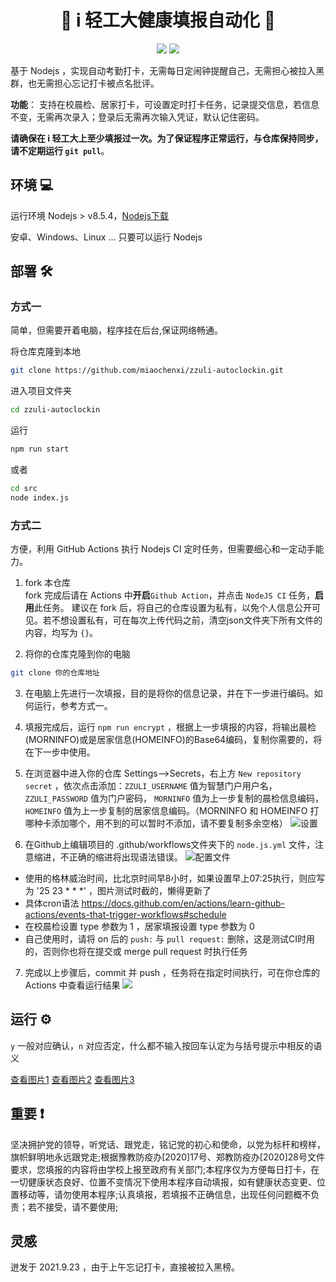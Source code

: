 <h1 align="center">🎉 i 轻工大健康填报自动化 🎉</h1>
<p align="center">
  <img src="https://img.shields.io/badge/nodejs->=v8.5.4-brightgreen.svg" />
  <img src="https://github.com/miaochenxi/zzuli-autoclockin/actions/workflows/node.js.yml/badge.svg" />
</p>

基于 Nodejs ，实现自动考勤打卡，无需每日定闹钟提醒自己，无需担心被拉入黑群，也无需担心忘记打卡被点名批评。

**功能**： 支持在校晨检、居家打卡，可设置定时打卡任务，记录提交信息，若信息不变，无需再次录入；登录后无需再次输入凭证，默认记住密码。

**请确保在 i 轻工大上至少填报过一次。为了保证程序正常运行，与仓库保持同步，请不定期运行 `git pull`**。


## 环境 💻
 
运行环境 Nodejs > v8.5.4，[Nodejs下载](https://nodejs.org/en/)

 安卓、Windows、Linux ... 只要可以运行 Nodejs

## 部署 🛠

### 方式一

简单，但需要开着电脑，程序挂在后台,保证网络畅通。

将仓库克隆到本地

```bash
git clone https://github.com/miaochenxi/zzuli-autoclockin.git
```

进入项目文件夹

```bash
cd zzuli-autoclockin
```

运行

```bash
npm run start
```

或者

```bash
cd src
node index.js
```

### 方式二

方便，利用 GitHub Actions 执行 Nodejs CI 定时任务，但需要细心和一定动手能力。

1. fork 本仓库  
fork 完成后请在 Actions 中**开启**`Github Action`，并点击 `NodeJS CI` 任务，**启用**此任务。
建议在 fork 后，将自己的仓库设置为私有，以免个人信息公开可见。若不想设置私有，可在每次上传代码之前，清空json文件夹下所有文件的内容，均写为 `{}`。

2. 将你的仓库克隆到你的电脑

```bash
git clone 你的仓库地址
```

3. 在电脑上先进行一次填报，目的是将你的信息记录，并在下一步进行编码。如何运行，参考方式一。

4. 填报完成后，运行 `npm run encrypt` ，根据上一步填报的内容，将输出晨检(MORNINFO)或是居家信息(HOMEINFO)的Base64编码，复制你需要的，将在下一步中使用。

5. 在浏览器中进入你的仓库 Settings-->Secrets，右上方 `New repository secret` ，依次点击添加：`ZZULI_USERNAME` 值为智慧门户用户名， `ZZULI_PASSWORD` 值为门户密码， `MORNINFO` 值为上一步复制的晨检信息编码， `HOMEINFO` 值为上一步复制的居家信息编码。（MORNINFO 和 HOMEINFO 打哪种卡添加哪个，用不到的可以暂时不添加，请不要复制多余空格）
![设置](./docs/secrets.png)

6. 在Github上编辑项目的 .github/workflows文件夹下的 `node.js.yml` 文件，注意缩进，不正确的缩进将出现语法错误。
![配置文件](./docs/yml-config.png)

- 使用的格林威治时间，比北京时间早8小时，如果设置早上07:25执行，则应写为 '25 23 * * *' ，图片测试时截的，懒得更新了
- 具体cron语法 https://docs.github.com/en/actions/learn-github-actions/events-that-trigger-workflows#schedule
- 在校晨检设置 type 参数为 1 ，居家填报设置 type 参数为 0
- 自己使用时，请将 on 后的 `push:` 与 `pull request:` 删除，这是测试CI时用的，否则你也将在提交或 merge pull request 时执行任务

7. 完成以上步骤后，commit 并 push ，任务将在指定时间执行，可在你仓库的 Actions 中查看运行结果
![](./docs/actions.png)

## 运行 ⚙

`y` 一般对应确认，`n` 对应否定，什么都不输入按回车认定为与括号提示中相反的语义

[查看图片1](./docs/1.png)
[查看图片2](./docs/2.png)
[查看图片3](./docs/3.png)

## 重要 ❗

坚决拥护党的领导，听党话、跟党走，铭记党的初心和使命，以党为标杆和榜样，旗帜鲜明地永远跟党走;根据豫教防疫办[2020]17号、郑教防疫办[2020]28号文件要求，您填报的内容将由学校上报至政府有关部门;本程序仅为方便每日打卡，在一切健康状态良好、位置不变情况下使用本程序自动填报，如有健康状态变更、位置移动等，请勿使用本程序;认真填报，若填报不正确信息，出现任何问题概不负责；若不接受，请不要使用;

## 灵感

迸发于 2021.9.23 ，由于上午忘记打卡，直接被拉入黑榜。
